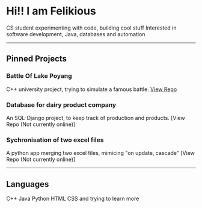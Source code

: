 # Hi!! I am Felikious 

CS student experimenting with code, building cool stuff
Interested in software development, Java, databases and automation

---

##  Pinned Projects

### Battle Of Lake Poyang
C++ university project, trying to simulate a famous battle.
[View Repo](https://github.com/Felikious/BattleOfLakePoyang)

### Database for dairy product company
An SQL-Django project, to keep track of production and products.
[View Repo (Not currently online)]


### Sychronisation of two excel files
A python app merging two excel files, mimicing "on update, cascade"
[View Repo (Not currently online)]


---

## Languages 

C++
Java
Python
HTML
CSS
and trying to learn more
